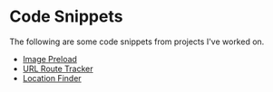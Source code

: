 # Code Snippets

The following are some code snippets from projects I've worked on.

- [Image Preload](image-preload/)
- [URL Route Tracker](route-tracker/)
- [Location Finder](location-finder/)